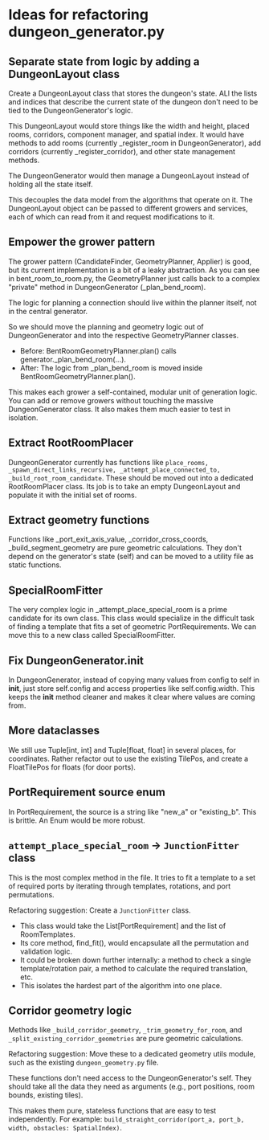# Ideas for refactoring dungeon_generator.py

## Separate state from logic by adding a DungeonLayout class

Create a DungeonLayout class that stores the dungeon's state. ALl the lists and indices that describe the current state of the dungeon don't need to be tied to the DungeonGenerator's logic.

This DungeonLayout would store things like the width and height, placed rooms, corridors, component manager, and spatial index. It would have methods to add rooms (currently _register_room in DungeonGenerator), add corridors (currently _register_corridor), and other state management methods.

The DungeonGenerator would then manage a DungeonLayout instead of holding all the state itself.

This decouples the data model from the algorithms that operate on it. The DungeonLayout object can be passed to different growers and services, each of which can read from it and request modifications to it.

## Empower the grower pattern

The grower pattern (CandidateFinder, GeometryPlanner, Applier) is good, but its current implementation is a bit of a leaky abstraction. As you can see in bent_room_to_room.py, the GeometryPlanner just calls back to a complex "private" method in DungeonGenerator (_plan_bend_room).

The logic for planning a connection should live within the planner itself, not in the central generator.

So we should move the planning and geometry logic out of DungeonGenerator and into the respective GeometryPlanner classes.
* Before: BentRoomGeometryPlanner.plan() calls generator._plan_bend_room(...).
* After: The logic from _plan_bend_room is moved inside BentRoomGeometryPlanner.plan().

This makes each grower a self-contained, modular unit of generation logic. You can add or remove growers without touching the massive DungeonGenerator class. It also makes them much easier to test in isolation.

## Extract RootRoomPlacer

DungeonGenerator currently has functions like `place_rooms, _spawn_direct_links_recursive, _attempt_place_connected_to, _build_root_room_candidate`. These should be moved out into a dedicated RootRoomPlacer class. Its job is to take an empty DungeonLayout and populate it with the initial set of rooms.

## Extract geometry functions

Functions like _port_exit_axis_value, _corridor_cross_coords, _build_segment_geometry are pure geometric calculations. They don't depend on the generator's state (self) and can be moved to a utility file as static functions.

## SpecialRoomFitter

The very complex logic in _attempt_place_special_room is a prime candidate for its own class. This class would specialize in the difficult task of finding a template that fits a set of geometric PortRequirements. We can move this to a new class called SpecialRoomFitter.

## Fix DungeonGenerator.__init__

In DungeonGenerator, instead of copying many values from config to self in __init__, just store self.config and access properties like self.config.width. This keeps the __init__ method cleaner and makes it clear where values are coming from.

## More dataclasses

We still use Tuple[int, int] and Tuple[float, float] in several places, for coordinates. Rather refactor out to use the existing TilePos, and create a FloatTilePos for floats (for door ports).

## PortRequirement source enum

In PortRequirement, the source is a string like "new_a" or "existing_b". This is brittle. An Enum would be more robust.



## `attempt_place_special_room` -> `JunctionFitter` class

This is the most complex method in the file. It tries to fit a template to a set of required ports by iterating through templates, rotations, and port permutations.

Refactoring suggestion: Create a `JunctionFitter` class.

* This class would take the List[PortRequirement] and the list of RoomTemplates.
* Its core method, find_fit(), would encapsulate all the permutation and validation logic.
* It could be broken down further internally: a method to check a single template/rotation pair, a method to calculate the required translation, etc.
* This isolates the hardest part of the algorithm into one place.

## Corridor geometry logic

Methods like `_build_corridor_geometry`, `_trim_geometry_for_room`, and `_split_existing_corridor_geometries` are pure geometric calculations.

Refactoring suggestion: Move these to a dedicated geometry utils module, such as the existing `dungeon_geometry.py` file.

These functions don't need access to the DungeonGenerator's self. They should take all the data they need as arguments (e.g., port positions, room bounds, existing tiles).

This makes them pure, stateless functions that are easy to test independently. For example: `build_straight_corridor(port_a, port_b, width, obstacles: SpatialIndex)`.